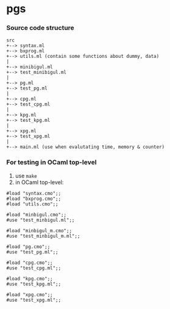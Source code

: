 # pgs

### Source code structure
```
src 
+--> syntax.ml
+--> bxprog.ml 
+--> utils.ml (contain some functions about dummy, data)
|
+--> minibigul.ml	
+--> test_minibigul.ml
|
+--> pg.ml	
+--> test_pg.ml
|
+--> cpg.ml	
+--> test_cpg.ml
|
+--> kpg.ml	
+--> test_kpg.ml
|
+--> xpg.ml	
+--> test_xpg.ml
|
+--> main.ml (use when evalutating time, memory & counter)

```



### For testing in OCaml top-level
1. use ```make```
2. in OCaml top-level:
```
#load "syntax.cmo";;
#load "bxprog.cmo";;
#load "utils.cmo";;

#load "minbigul.cmo";;
#use "test_minbigul.ml";;

#load "minbigul_m.cmo";;
#use "test_minbigul_m.ml";;

#load "pg.cmo";;
#use "test_pg.ml";;

#load "cpg.cmo";;
#use "test_cpg.ml";;

#load "kpg.cmo";;
#use "test_kpg.ml";;

#load "xpg.cmo";;
#use "test_xpg.ml";;
```